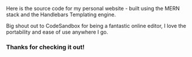 Here is the source code for my personal website - built using the MERN stack and the Handlebars Templating engine.

Big shout out to CodeSandbox for being a fantastic online editor, I love the portability and ease of use anywhere I go.

### Thanks for checking it out!
